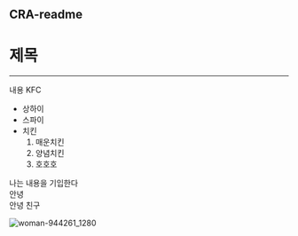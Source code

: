 ## CRA-readme
# 제목
---
내용 KFC
* 상하이
* 스파이
* 치킨
  1. 매운치킨
  2. 양념치킨
  3. 호호호
 
나는 내용을 기입한다 <br/>
안녕 <br/>
안녕
친구
     

![woman-944261_1280](https://github.com/ChannyHome/CRA-readme/assets/85814739/bbe04390-fdb3-4ee9-8e5f-0ac4d25f85ba)


